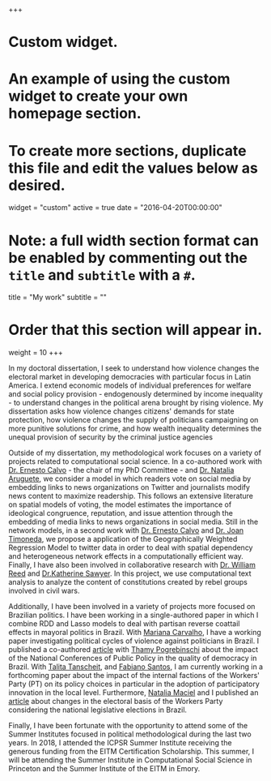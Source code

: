 +++
# Custom widget.
# An example of using the custom widget to create your own homepage section.
# To create more sections, duplicate this file and edit the values below as desired.
widget = "custom"
active = true
date = "2016-04-20T00:00:00"

# Note: a full width section format can be enabled by commenting out the `title` and `subtitle` with a `#`.
title = "My work"
subtitle = ""

# Order that this section will appear in.
weight = 10
+++

In my doctoral dissertation, I seek to understand how violence changes the electoral market in developing democracies with particular focus in Latin America. I extend economic models of individual preferences for welfare and social policy provision - endogenously determined by income inequality - to understand changes in the political arena brought by rising violence. My dissertation asks how violence changes citizens' demands for state protection, how violence changes the supply of politicians campaigning on more punitive solutions for crime, and how wealth inequality determines the unequal provision of security by the criminal justice agencies

Outside of my dissertation, my methodological work focuses on a variety of projects related to
computational social science. In a co-authored work with [Dr. Ernesto Calvo](https://www.stonybrook.edu/commcms/cas/faculty_and_staff/faculty_affairs/_profiles/sawyer.php) - the chair of my PhD Committee - and [Dr. Natalia Aruguete](https://unq.academia.edu/nataliaaruguete), we consider a model in which readers vote on social media by embedding links to news organizations on Twitter and journalists modify news content to maximize readership. This follows an extensive literature on spatial models of voting, the model estimates the importance of ideological congruence, reputation, and issue attention through the embedding of media links to news organizations in social media. Still in the network models, in a second work with [Dr. Ernesto Calvo](https://www.stonybrook.edu/commcms/cas/faculty_and_staff/faculty_affairs/_profiles/sawyer.php) and [Dr. Joan Timoneda](https://joantimoneda.netlify.com/), we propose a application of the Geographically Weighted Regression Model to twitter data in order to deal with spatial dependency and heterogeneous network effects in a computationally efficient way. Finally, 
I have also been involved in collaborative research with [Dr. William Reed](http://willreed.org/) and [Dr.Katherine Sawyer](https://www.stonybrook.edu/commcms/cas/faculty_and_staff/faculty_affairs/_profiles/sawyer.php). In this project, we use computational text analysis to analyze the content of constitutions created by rebel groups involved in civil wars.

Additionally,  I have been involved in a variety of projects more focused on Brazilian politics. I have been working in a single-authored paper in which I combine RDD and Lasso models to deal with partisan reverse coattail effects in mayoral politics in Brazil. With [Mariana Carvalho](http://www.maricarvalho.com/), I have  a working paper investigating political cycles of violence against politicians in Brazil. I published a co-authored [article](http://www.scielo.br/pdf/dados/v60n1/0011-5258-dados-60-1-0007.pdf) with [Thamy Pogrebinschi](https://thamypogrebinschi.org/) about the impact of the National Conferences of Public Policy in the quality of democracy in Brazil. With [Talita Tanscheit](http://buscatextual.cnpq.br/buscatextual/visualizacv.do?id=K4451567H6), and [Fabiano Santos](http://buscatextual.cnpq.br/buscatextual/visualizacv.do?id=K4782116Z3), I am currently working in a forthcoming paper about the impact of the internal factions of the Workers' Party (PT) on its policy choices in particular in the adoption of participatory innovation in the local level. Furthermore,  [Natalia Maciel](http://buscatextual.cnpq.br/buscatextual/visualizacv.do?id=K4219233E9) and I published an [article](http://www.scielo.br/pdf/op/v23n1/1807-0191-op-23-1-0096.pdf) about changes in the electoral basis of the Workers Party considering the national legislative elections in Brazil. 

Finally, I have been fortunate with the opportunity to attend some of the Summer Institutes focused in political methodological during the last two years. In 2018, I attended the ICPSR Summer Institute receiving the generous funding from the EITM Certification Scholarship. This summer, I will be attending the Summer Institute in Computational Social Science in Princeton and the Summer Institute of the EITM in Emory.


